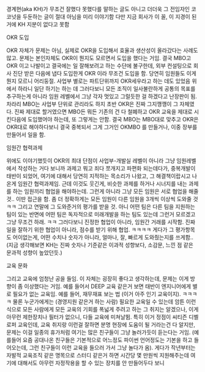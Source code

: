 

경계현(aka KH)가 무조건 잘했다 못했다를 말하는 글도 아니고
더더욱 그 전임자인 코코넛을 두둔하는 글이 절대 아님을 미리 이야기함
다만 지금 회사가 이 꼴, 이 지경이 된 거에 KH 지분이 없다고 못함



OKR 도입

OKR 자체가 문제는 아님, 실제로 OKR을 도입해서 효율과 생산성이 올라갔다는 사례도 많고.
문제는 본인자체도 OKR이 뭔지도 모르면서 도입을 했다는 거임. 결국 MBO고 OKR 이고 나발이고 결국에는 일 잘해보려고 하는 수단에 불구한데, 외부 컨설팅으로 회사 진단 받은 다음에 냅다 도입한게 OKR 이라 무조건 도입을 함. 당연히 임원들도 이게 뭔지 모르니 어리둥절. 사업부 별로는 파트단위까지 OKR세우라고 하는 데도 있었음 위에서 하라니 일단 하기는 하는 데 그러다보니 모든 조직이 일사불란하게 공통의 목표를 추구하는게 아니라 임원 레벨에서 그냥 각자 멋있고 그럴듯한 걸 하겠다고 난장판이 됨. 차라리 MBO는 사업부 단위로 관리라도 하지 초반 OKR은 진짜 그지깽깽이 그 자체였다.  진짜 제대로 할거였으면 MBO든 뭐든 기존의 건 다 철폐하고 OKR 교육을 제대로 시킨다음에 도입했어야 하는데, 또 그렇게는 안함. 결국 MBO는 MBO대로 맞추고 OKR은 OKR대로 해야하다보니 결국 중복되서 그게 그거인 OKMBO 를 만들거나, 이중 장부를 만들어서 일을 함.


임원간 협력과제 

위에도 이야기했듯이 OKR의 최대 단점이 사업부-개발실 레벨이 아니라 그냥 임원레벨에서 작성하는 거다 보니까 과제고 뭐고 죄다 쪼개지고 파편화 되는데다가, 중복개발이 태반이 되었어, 여기에 대해서 당연히 지적하는 목소리가 나왔고, 그 해결책이랍시고 나온게 임원간 협력과제임. 근데 이것도 웃긴게, 비슷한 과제를 하거나 시너지를 내는 과제를 하는 임원끼리 협업을 해야하는데. 그런게 아니라 그냥 모든 임원은 서로 협업을 해줄 것.. 이딴 접근을 함. 좀 더 정확하게는 모든 임원이 다른 임원을 3개씩 이상씩 도와줄 것 ㅋㅋ 그리고 연말에 그 도와준거의 평가를 받을 것.  아니 어떤 팀은 다른 팀을 지원하는 팀이 있는 반면에 어떤 팀은 독자적으로 미래개발을 하는 팀도 있는데 그런거 모르겠고 그냥 무조건 하래. ㅋㅋ 그러다보니 진정한 협업이 아니라, 임원간 거래를 시작함. 진짜 일을 잘하기 위한 협업이 아니라, 점수를 받기 위해 협업. ㅋㅋㅋㅋ 게다가 그 평가항목도 어이없는게, 어떤 수치나 숫자가 아니라, 얼마나, 잘, 빠르게 도와줬는지를 쓰게함.. (지금 생각해보면 KH는 진짜 숫자나 기준같은 이과적 성향보다, 소감문, 느낀 점 같은 문과적 성향이 높았던듯.)



교육 문화

그리고 교육에 엄청난 공을 들임. 이 자체는 굉장히 좋다고 생각하는데, 문제는 이게 방향이 좀 이상했다는 거임.  예를 들어서 DEEP  교육 같은거 보면 태반이 엔지니어에게 별로 필요가 없는 교육임. 예를 들어, 재무재표 보는 법 (이거 아주 인기 교육이지). ㅋㅋㅋㅋ 물론 누군가에게는 (경영지원 같은거 하는 사람) 필요한 교육일 수 있는데 암튼 이런식으로 모든 사람에게 모든 교육의 기회를 폭넓게 주려고 하는 그 취지는 알겠으나, 이게 아무런 제한장치나 필터가 없으니, 다들 교육에 미쳐날뜀. 특히 이거 정점이 씨티즌 디벨로퍼 교육인데, 교육 취지랑 이런걸 잘하면 분명 현장에 도움이 될 거라는건 다 알지만, 문제는 이걸 일종의 휴가처럼 여기는 많은 친구들이 그냥 놀러가듯이 듣는다는 거임. (예를들어 요즘 공대나온 친구들은 기본적으로 어느정도 파이썬 언어정도는 기본을 하고 들어오는데, 그런 친구들이 이런 교육을 들으러 가서 그냥 놀다가 옴). 게다가 작년부터는 자발적 교육조직 같은 명목으로 스터디 같은거 하면 시간당 몇 만원씩 지원해주는데 여기에 대해서도 아무런 자정작용을 할 수 있는 장치를 안 만들어두다 보니 



